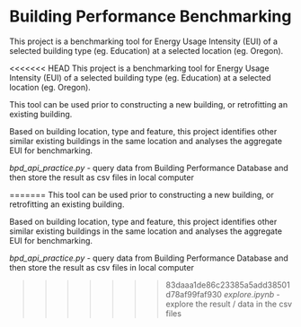 # Building Performance Benchmarking

This project is a benchmarking tool for Energy Usage Intensity (EUI) of a selected building type (eg. Education) at a selected location 
(eg. Oregon).

<<<<<<< HEAD
This project is a benchmarking tool for Energy Usage Intensity (EUI) of a selected building type (eg. Education) at a selected location 
(eg. Oregon).


This tool can be used prior to constructing a new building, or retrofitting an existing building.




Based on building location, type and feature, this project identifies other similar existing buildings in the same location and analyses the aggregate EUI for benchmarking.




_bpd_api_practice.py_ - query data from Building Performance Database and then store the result as csv files in local computer


=======
This tool can be used prior to constructing a new building, or retrofitting an existing building.

Based on building location, type and feature, this project identifies other similar existing buildings in the same location and analyses the aggregate EUI for benchmarking.

_bpd_api_practice.py_ - query data from Building Performance Database and then store the result as csv files in local computer

>>>>>>> 83daaa1de86c23385a5add38501d78af99faf930
_explore.ipynb_ - explore the result / data in the csv files






